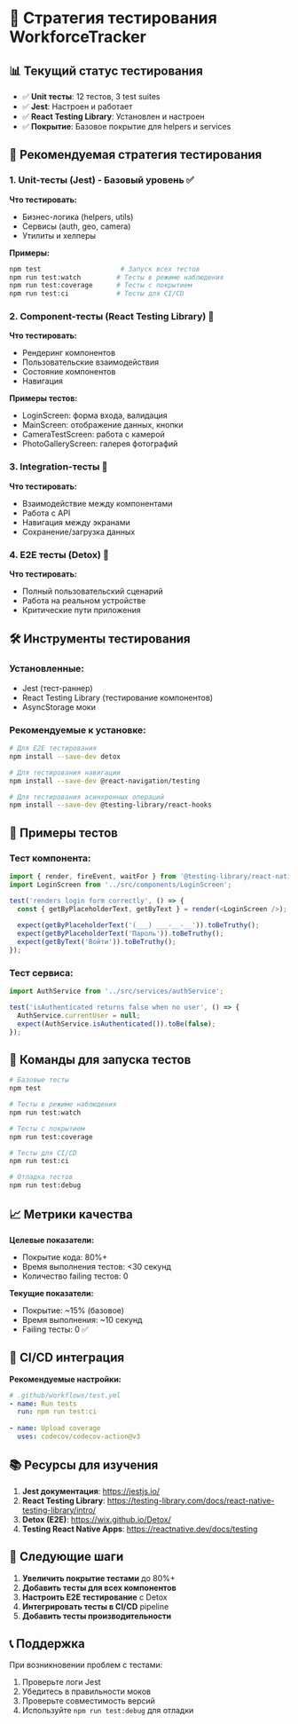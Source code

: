 # 🧪 Стратегия тестирования WorkforceTracker

## 📊 Текущий статус тестирования

- ✅ **Unit тесты**: 12 тестов, 3 test suites
- ✅ **Jest**: Настроен и работает
- ✅ **React Testing Library**: Установлен и настроен
- ✅ **Покрытие**: Базовое покрытие для helpers и services

## 🎯 Рекомендуемая стратегия тестирования

### 1. **Unit-тесты (Jest) - Базовый уровень** ✅

**Что тестировать:**
- Бизнес-логика (helpers, utils)
- Сервисы (auth, geo, camera)
- Утилиты и хелперы

**Примеры:**
```bash
npm test                    # Запуск всех тестов
npm run test:watch         # Тесты в режиме наблюдения
npm run test:coverage      # Тесты с покрытием
npm run test:ci            # Тесты для CI/CD
```

### 2. **Component-тесты (React Testing Library)** 🔄

**Что тестировать:**
- Рендеринг компонентов
- Пользовательские взаимодействия
- Состояние компонентов
- Навигация

**Примеры тестов:**
- LoginScreen: форма входа, валидация
- MainScreen: отображение данных, кнопки
- CameraTestScreen: работа с камерой
- PhotoGalleryScreen: галерея фотографий

### 3. **Integration-тесты** 🚧

**Что тестировать:**
- Взаимодействие между компонентами
- Работа с API
- Навигация между экранами
- Сохранение/загрузка данных

### 4. **E2E тесты (Detox)** 🚧

**Что тестировать:**
- Полный пользовательский сценарий
- Работа на реальном устройстве
- Критические пути приложения

## 🛠️ Инструменты тестирования

### **Установленные:**
- Jest (тест-раннер)
- React Testing Library (тестирование компонентов)
- AsyncStorage моки

### **Рекомендуемые к установке:**
```bash
# Для E2E тестирования
npm install --save-dev detox

# Для тестирования навигации
npm install --save-dev @react-navigation/testing

# Для тестирования асинхронных операций
npm install --save-dev @testing-library/react-hooks
```

## 📝 Примеры тестов

### **Тест компонента:**
```javascript
import { render, fireEvent, waitFor } from '@testing-library/react-native';
import LoginScreen from '../src/components/LoginScreen';

test('renders login form correctly', () => {
  const { getByPlaceholderText, getByText } = render(<LoginScreen />);
  
  expect(getByPlaceholderText('(___) ___-__-__')).toBeTruthy();
  expect(getByPlaceholderText('Пароль')).toBeTruthy();
  expect(getByText('Войти')).toBeTruthy();
});
```

### **Тест сервиса:**
```javascript
import AuthService from '../src/services/authService';

test('isAuthenticated returns false when no user', () => {
  AuthService.currentUser = null;
  expect(AuthService.isAuthenticated()).toBe(false);
});
```

## 🚀 Команды для запуска тестов

```bash
# Базовые тесты
npm test

# Тесты в режиме наблюдения
npm run test:watch

# Тесты с покрытием
npm run test:coverage

# Тесты для CI/CD
npm run test:ci

# Отладка тестов
npm run test:debug
```

## 📈 Метрики качества

**Целевые показатели:**
- Покрытие кода: 80%+
- Время выполнения тестов: <30 секунд
- Количество failing тестов: 0

**Текущие показатели:**
- Покрытие: ~15% (базовое)
- Время выполнения: ~10 секунд
- Failing тесты: 0 ✅

## 🔄 CI/CD интеграция

**Рекомендуемые настройки:**
```yaml
# .github/workflows/test.yml
- name: Run tests
  run: npm run test:ci
  
- name: Upload coverage
  uses: codecov/codecov-action@v3
```

## 📚 Ресурсы для изучения

1. **Jest документация**: https://jestjs.io/
2. **React Testing Library**: https://testing-library.com/docs/react-native-testing-library/intro/
3. **Detox (E2E)**: https://wix.github.io/Detox/
4. **Testing React Native Apps**: https://reactnative.dev/docs/testing

## 🎯 Следующие шаги

1. **Увеличить покрытие тестами** до 80%+
2. **Добавить тесты для всех компонентов**
3. **Настроить E2E тестирование** с Detox
4. **Интегрировать тесты в CI/CD** pipeline
5. **Добавить тесты производительности**

## 📞 Поддержка

При возникновении проблем с тестами:
1. Проверьте логи Jest
2. Убедитесь в правильности моков
3. Проверьте совместимость версий
4. Используйте `npm run test:debug` для отладки
